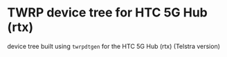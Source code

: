 # TWRP device tree for HTC 5G Hub (rtx)

device tree built using `twrpdtgen` for the HTC 5G Hub (rtx) (Telstra version)
